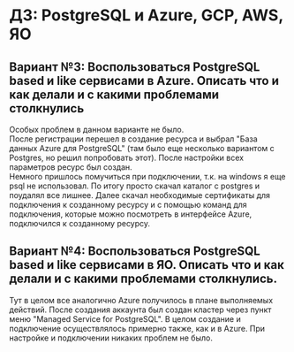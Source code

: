 # ДЗ: PostgreSQL и Azure, GCP, AWS, ЯО

## Вариант №3: Воспользоваться PostgreSQL based и like сервисами в Azure. Описать что и как делали и с какими проблемами столкнулись

Особых проблем в данном варианте не было.  
После регистрации перешел в создание ресурса и выбрал "База данных Azure для PostgreSQL" (там было еще несколько вариантом с Postgres, но решил попробовать этот). После настройки всех параметров ресурс был создан.  
Немного пришлось помучиться при подключении, т.к. на windows я еще psql не использовал. По итогу просто скачал каталог с postgres и поудалял все лишнее. Далее скачал необходимые сертификаты для подключения к созданному ресурсу и с помощью команд для подключения, которые можно посмотреть в интерфейсе Azure, подключился к созданному ресурсу.

## Вариант №4: Воспользоваться PostgreSQL based и like сервисами в ЯО. Описать что и как делали и с какими проблемами столкнулись.

Тут в целом все аналогично Azure получилось в плане выполняемых действий. После создания аккаунта был создан кластер через пункт меню "Managed Service for PostgreSQL". В целом создание и подключение осуществлялось примерно также, как и в Azure. При настройке и подключении никаких проблем не было.
